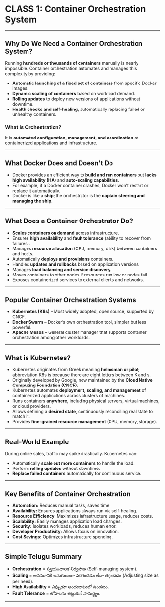# CLASS 1: Container Orchestration System

***

## Why Do We Need a Container Orchestration System?

Running **hundreds or thousands of containers** manually is nearly impossible. Container orchestration automates and manages this complexity by providing:

- **Automatic launching of a fixed set of containers** from specific Docker images.
- **Dynamic scaling of containers** based on workload demand.
- **Rolling updates** to deploy new versions of applications without downtime.
- **Health checks and self-healing**, automatically replacing failed or unhealthy containers.

### What is Orchestration?  
It is **automated configuration, management, and coordination** of containerized applications and infrastructure.

***

## What Docker Does and Doesn't Do

- Docker provides an efficient way to **build and run containers** but **lacks high availability (HA)** and **auto-scaling capabilities**.
- For example, if a Docker container crashes, Docker won’t restart or replace it automatically.
- Docker is like a **ship**; the orchestrator is the **captain steering and managing the ship**.

***

## What Does a Container Orchestrator Do?

- **Scales containers on demand** across infrastructure.
- Ensures **high availability** and **fault tolerance** (ability to recover from failures).
- Manages **resource allocation** (CPU, memory, disk) between containers and hosts.
- Automatically **deploys and provisions** containers.
- Handles **updates and rollbacks** based on application versions.
- Manages **load balancing and service discovery**.
- Moves containers to other nodes if resources run low or nodes fail.
- Exposes containerized services to external clients and networks.

***

## Popular Container Orchestration Systems

- **Kubernetes (K8s)** – Most widely adopted, open source, supported by CNCF.
- **Docker Swarm** – Docker’s own orchestration tool, simpler but less powerful.
- **Apache Mesos** – General cluster manager that supports container orchestration among other workloads.

***

## What is Kubernetes?

- Kubernetes originates from Greek meaning **helmsman or pilot**; abbreviation K8s is because there are eight letters between K and s.
- Originally developed by Google, now maintained by the **Cloud Native Computing Foundation (CNCF)**.
- Kubernetes automates **deployment, scaling, and management** of containerized applications across clusters of machines.
- Runs containers **anywhere**, including physical servers, virtual machines, or cloud providers.
- Allows defining a **desired state**, continuously reconciling real state to match it.
- Provides **fine-grained resource management** (CPU, memory, storage).

***

## Real-World Example  
During online sales, traffic may spike drastically. Kubernetes can:

- Automatically **scale out more containers** to handle the load.
- Perform **rolling updates** without downtime.
- **Replace failed containers** automatically for continuous service.

***

## Key Benefits of Container Orchestration

- **Automation:** Reduces manual tasks, saves time.
- **Availability:** Ensures applications always run via self-healing.
- **Resource Efficiency:** Maximizes infrastructure usage, reduces costs.
- **Scalability:** Easily manages application load changes.
- **Security:** Isolates workloads, reduces human error.
- **Developer Productivity:** Allows focus on innovation.
- **Cost Savings:** Optimizes infrastructure spending.

***

## Simple Telugu Summary  
- **Orchestration** = స్వయంచాలక నిర్వహణ (Self-managing system).  
- **Scaling** = అవసరానికి అనుగుణంగా పెరిగించడం లేదా తగ్గించడం (Adjusting size as per need).  
- **High Availability** = ఎప్పుడూ అందుబాటులో ఉండటం.  
- **Fault Tolerance** = లోపాలను తట్టుకునే సామర్థ్యం.

***


